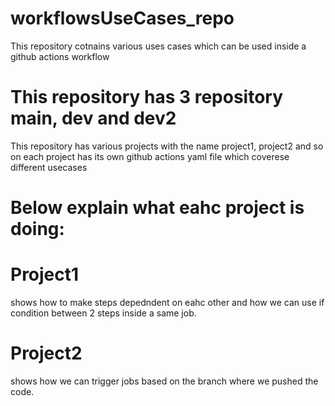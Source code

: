 ﻿# workflowsUseCases_repo
This repository cotnains various uses cases which can be used inside a github actions workflow

# This repository has 3 repository main, dev and dev2
This repository has various projects with the name project1, project2 and so on
each project has its own github actions yaml file which coverese different usecases

# Below explain what eahc project is doing:
# Project1
shows how to make steps depedndent on eahc other and how we can use if condition between 2 steps inside a same job.
# Project2
shows how we can trigger jobs based on the branch where we pushed the code.

